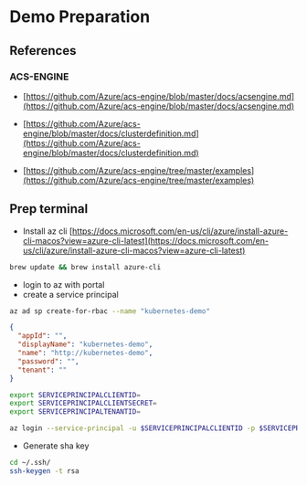 # Demo Preparation

## References

### ACS-ENGINE

* [https://github.com/Azure/acs-engine/blob/master/docs/acsengine.md](https://github.com/Azure/acs-engine/blob/master/docs/acsengine.md)

* [https://github.com/Azure/acs-engine/blob/master/docs/clusterdefinition.md](https://github.com/Azure/acs-engine/blob/master/docs/clusterdefinition.md)

* [https://github.com/Azure/acs-engine/tree/master/examples](https://github.com/Azure/acs-engine/tree/master/examples)

## Prep terminal

* Install az cli
  [https://docs.microsoft.com/en-us/cli/azure/install-azure-cli-macos?view=azure-cli-latest](https://docs.microsoft.com/en-us/cli/azure/install-azure-cli-macos?view=azure-cli-latest)

```bash
brew update && brew install azure-cli
```

* login to az with portal
* create a service principal

```bash
az ad sp create-for-rbac --name "kubernetes-demo"
```

```json
{
  "appId": "",
  "displayName": "kubernetes-demo",
  "name": "http://kubernetes-demo",
  "password": "",
  "tenant": ""
}
```

```bash
export SERVICEPRINCIPALCLIENTID=
export SERVICEPRINCIPALCLIENTSECRET=
export SERVICEPRINCIPALTENANTID=

az login --service-principal -u $SERVICEPRINCIPALCLIENTID -p $SERVICEPRINCIPALCLIENTSECRET --tenant $SERVICEPRINCIPALTENANTID
```

* Generate sha key

```bash
cd ~/.ssh/
ssh-keygen -t rsa
```
